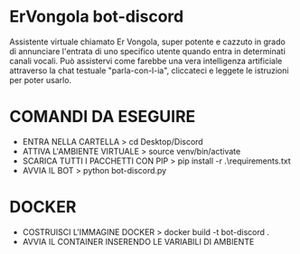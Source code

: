 # ErVongola bot-discord
Assistente virtuale chiamato Er Vongola, super potente e cazzuto in grado di annunciare l'entrata di uno specifico utente quando entra in determinati canali vocali. Può assistervi come farebbe una vera intelligenza artificiale attraverso la chat testuale "parla-con-l-ia", cliccateci e leggete le istruzioni per poter usarlo.


# COMANDI DA ESEGUIRE
- ENTRA NELLA CARTELLA >  cd Desktop/Discord
- ATTIVA L'AMBIENTE VIRTUALE >  source venv/bin/activate
- SCARICA TUTTI I PACCHETTI CON PIP >  pip install -r .\requirements.txt
- AVVIA IL BOT >  python bot-discord.py

# DOCKER
- COSTRUISCI L'IMMAGINE DOCKER >  docker build -t bot-discord .
- AVVIA IL CONTAINER INSERENDO LE VARIABILI DI AMBIENTE
